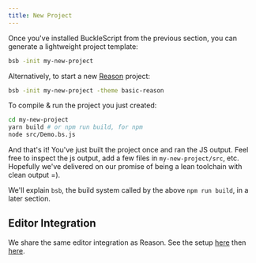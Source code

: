 ```yaml
---
title: New Project
---
```


Once you've installed BuckleScript from the previous section, you can generate a lightweight project template:

```sh
bsb -init my-new-project
```

Alternatively, to start a new [Reason](https://reasonml.github.io) project:

```sh
bsb -init my-new-project -theme basic-reason
```

To compile & run the project you just created:

```sh
cd my-new-project
yarn build # or npm run build, for npm
node src/Demo.bs.js
```

And that's it! You've just built the project once and ran the JS output. Feel free to inspect the js output, add a few files in `my-new-project/src`, etc. Hopefully we've delivered on our promise of being a lean toolchain with clean output =).

We'll explain `bsb`, the build system called by the above `npm run build`, in a later section.

## Editor Integration

We share the same editor integration as Reason. See the setup [here](https://reasonml.github.io/docs/en/installation.html) then [here](https://reasonml.github.io/docs/en/editor-plugins).
